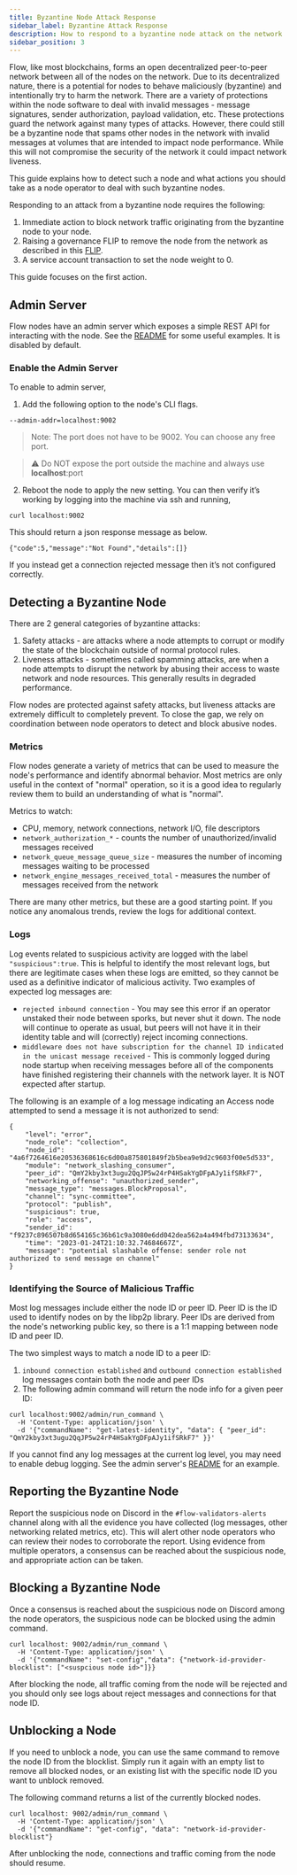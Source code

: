 ```yaml
---
title: Byzantine Node Attack Response
sidebar_label: Byzantine Attack Response
description: How to respond to a byzantine node attack on the network
sidebar_position: 3
---
```


Flow, like most blockchains, forms an open decentralized peer-to-peer network between all of the nodes
on the network. Due to its decentralized nature, there is a potential for nodes to behave maliciously
(byzantine) and intentionally try to harm the network. There are a variety of protections within the
node software to deal with invalid messages - message signatures, sender authorization, payload
validation, etc. These protections guard the network against many types of attacks. However, there
could still be a byzantine node that spams other nodes in the network with invalid messages at volumes
that are intended to impact node performance. While this will not compromise the security of the
network it could impact network liveness.

This guide explains how to detect such a node and what actions you should take as a node operator
to deal with such byzantine nodes.

Responding to an attack from a byzantine node requires the following:

1. Immediate action to block network traffic originating from the byzantine node to your node.
2. Raising a governance FLIP to remove the node from the network as described in this [FLIP](https://github.com/onflow/flips/blob/main/governance/20230105-identify-errant-node.md).
3. A service account transaction to set the node weight to 0.

This guide focuses on the first action.

## Admin Server

Flow nodes have an admin server which exposes a simple REST API for interacting with the node.
See the [README](https://github.com/onflow/flow-go/blob/master/admin/README.md) for some useful examples.
It is disabled by default.

### Enable the Admin Server

To enable to admin server,

1. Add the following option to the node's CLI flags.
```
--admin-addr=localhost:9002
```

> Note: The port does not have to be 9002. You can choose any free port.

> ⚠️ Do NOT expose the port outside the machine and always use <b>localhost</b>:port

2. Reboot the node to apply the new setting. You can then verify it’s working by logging into
the machine via ssh and running,

```
curl localhost:9002
```

This should return a json response message as below.
```
{"code":5,"message":"Not Found","details":[]}
```

If you instead get a connection rejected message then it’s not configured correctly.

## Detecting a Byzantine Node

There are 2 general categories of byzantine attacks:
1. Safety attacks - are attacks where a node attempts to corrupt or modify the state of the
blockchain outside of normal protocol rules.
2. Liveness attacks - sometimes called spamming attacks, are when a node attempts to disrupt the
network by abusing their access to waste network and node resources. This generally results in
degraded performance.

Flow nodes are protected against safety attacks, but liveness attacks are extremely difficult to
completely prevent. To close the gap, we rely on coordination between node operators to detect
and block abusive nodes.

### Metrics

Flow nodes generate a variety of metrics that can be used to measure the node's performance and
identify abnormal behavior. Most metrics are only useful in the context of "normal" operation,
so it is a good idea to regularly review them to build an understanding of what is "normal".

Metrics to watch:
* CPU, memory, network connections, network I/O, file descriptors
* `network_authorization_*` - counts the number of unauthorized/invalid messages received
* `network_queue_message_queue_size` - measures the number of incoming messages waiting to be processed
* `network_engine_messages_received_total` - measures the number of messages received from the network

There are many other metrics, but these are a good starting point. If you notice any anomalous trends,
review the logs for additional context.

### Logs

Log events related to suspicious activity are logged with the label `"suspicious":true`. This is
helpful to identify the most relevant logs, but there are legitimate cases when these logs are
emitted, so they cannot be used as a definitive indicator of malicious activity. Two examples of
expected log messages are:
* `rejected inbound connection` - You may see this error if an operator unstaked their node between
sporks, but never shut it down. The node will continue to operate as usual, but peers will not have
it in their identity table and will (correctly) reject incoming connections.
* `middleware does not have subscription for the channel ID indicated in the unicast message received` -
This is commonly logged during node startup when receiving messages before all of the components
have finished registering their channels with the network layer. It is NOT expected after startup.

The following is an example of a log message indicating an Access node attempted to send a message it
is not authorized to send:
```
{
    "level": "error",
    "node_role": "collection",
    "node_id": "4a6f7264616e20536368616c6d00a875801849f2b5bea9e9d2c9603f00e5d533",
    "module": "network_slashing_consumer",
    "peer_id": "QmY2kby3xt3ugu2QqJP5w24rP4HSakYgDFpAJy1ifSRkF7",
    "networking_offense": "unauthorized_sender",
    "message_type": "messages.BlockProposal",
    "channel": "sync-committee",
    "protocol": "publish",
    "suspicious": true,
    "role": "access",
    "sender_id": "f9237c896507b8d654165c36b61c9a3080e6dd042dea562a4a494fbd73133634",
    "time": "2023-01-24T21:10:32.74684667Z",
    "message": "potential slashable offense: sender role not authorized to send message on channel"
}
```

### Identifying the Source of Malicious Traffic

Most log messages include either the node ID or peer ID. Peer ID is the ID used to identify nodes on
by the libp2p library. Peer IDs are derived from the node's networking public key, so there is a 1:1
mapping between node ID and peer ID.

The two simplest ways to match a node ID to a peer ID:
1. `inbound connection established` and `outbound connection established` log messages contain both
the node and peer IDs
2. The following admin command will return the node info for a given peer ID:
```
curl localhost:9002/admin/run_command \
  -H 'Content-Type: application/json' \
  -d '{"commandName": "get-latest-identity", "data": { "peer_id": "QmY2kby3xt3ugu2QqJP5w24rP4HSakYgDFpAJy1ifSRkF7" }}'
```

If you cannot find any log messages at the current log level, you may need to enable debug logging.
See the admin server's [README](https://github.com/onflow/flow-go/blob/master/admin/README.md) for
an example.

## Reporting the Byzantine Node

Report the suspicious node on Discord in the `#flow-validators-alerts` channel along with all the
evidence you have collected (log messages, other networking related metrics, etc).
This will alert other node operators who can review their nodes to corroborate the report. Using
evidence from multiple operators, a consensus can be reached about the suspicious node, and
appropriate action can be taken.

## Blocking a Byzantine Node

Once a consensus is reached about the suspicious node on Discord among the node operators, the
suspicious node can be blocked using the admin command.

```
curl localhost: 9002/admin/run_command \
  -H 'Content-Type: application/json' \
  -d '{"commandName": "set-config","data": {"network-id-provider-blocklist": ["<suspcious node id>"]}}
```

After blocking the node, all traffic coming from the node will be rejected and you should only see
logs about reject messages and connections for that node ID.

## Unblocking a Node

If you need to unblock a node, you can use the same command to remove the node ID from the blocklist.
Simply run it again with an empty list to remove all blocked nodes, or an existing list with the
specific node ID you want to unblock removed.

The following command returns a list of the currently blocked nodes.
```
curl localhost: 9002/admin/run_command \
  -H 'Content-Type: application/json' \
  -d '{"commandName": "get-config", "data": "network-id-provider-blocklist"}
```

After unblocking the node, connections and traffic coming from the node should resume.
